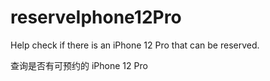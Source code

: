 # reserveIphone12Pro

Help check if there is an iPhone 12 Pro that can be reserved.

查询是否有可预约的 iPhone 12 Pro
